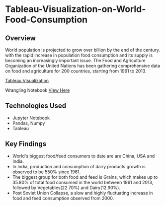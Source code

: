 # Tableau-Visualization-on-World-Food-Consumption

## Overview

World population is projected to grow over  billion by the end of the century. with the rapid increase in population food consumption and its supply is becoming an increasingly important issue.
The Food and Agriculture Organization of the United Nations has been gathering comprehensive data on food and agriculture for 200 countries, starting from 1961 to 2013.

[Tableau Visualization](https://public.tableau.com/profile/pooja7429#!/vizhome/World_Food_Consumption_V2/Story1?publish=yes)

Wrangling Notebook [View Here](https://nbviewer.jupyter.org/github/pooja2512/Tableau-Visualization-on-World-Food-Consumption/blob/master/Data_wrangling_World_food_consumption.ipynb)

## Technologies Used
- Jupyter Notebook
- Pandas, Numpy
- Tableau

## Key Findings
- World's biggest food/feed consumers to date are are China, USA and India. 
- In India, production and consumption of dairy products growth is observed to be 550% since 1961.
- The biggest group for both food and feed is Grains, which makes up  to 35.80% of total food consumed in the world between 1961 and 2013, followed by Vegetables(22.70%) and Dairy(12.90%).
- Post Soviet Union Collapse, a slow and highly fluctuating increase in food and feed consumption observed from 2000.
